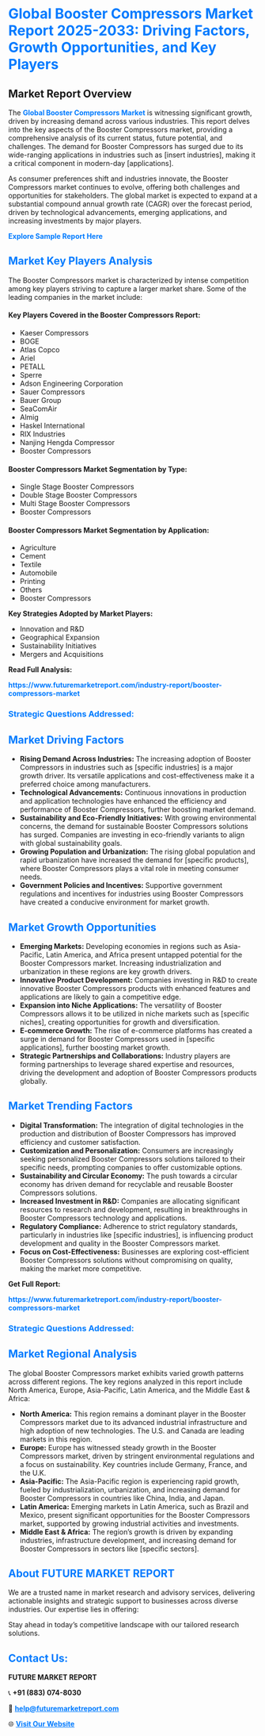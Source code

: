 <h1 style="color: #007BFF;">Global Booster Compressors Market Report 2025-2033: Driving Factors, Growth Opportunities, and Key Players</h1>

<section id="overview">
<h2>Market Report Overview</h2>
<p>The <a href="https://www.futuremarketreport.com/industry-report/booster-compressors-market" style="color: #007BFF; text-decoration: none;"><strong>Global Booster Compressors Market</strong></a> is witnessing significant growth, driven by increasing demand across various industries. This report delves into the key aspects of the Booster Compressors market, providing a comprehensive analysis of its current status, future potential, and challenges. The demand for Booster Compressors has surged due to its wide-ranging applications in industries such as [insert industries], making it a critical component in modern-day [applications].</p>
<p>As consumer preferences shift and industries innovate, the Booster Compressors market continues to evolve, offering both challenges and opportunities for stakeholders. The global market is expected to expand at a substantial compound annual growth rate (CAGR) over the forecast period, driven by technological advancements, emerging applications, and increasing investments by major players.</p>
</section>

<section id="overview">
<p><a href="https://www.futuremarketreport.com/request-sample/reportId=99856" style="color: #007BFF; text-decoration: none;"><strong>Explore Sample Report Here</strong></a></p>
</section>

<section id="key-players">
<h2 style="color: #007BFF;">Market Key Players Analysis</h2>
<p>The Booster Compressors market is characterized by intense competition among key players striving to capture a larger market share. Some of the leading companies in the market include:</p>
<h4>Key Players Covered in the Booster Compressors Report:</h4>
<ul><li>Kaeser Compressors</li><li>BOGE</li><li>Atlas Copco</li><li>Ariel</li><li>PETALL</li><li>Sperre</li><li>Adson Engineering Corporation</li><li>Sauer Compressors</li><li>Bauer Group</li><li>SeaComAir</li><li>Almig</li><li>Haskel International</li><li>RIX Industries</li><li>Nanjing Hengda Compressor</li><li>Booster Compressors</li></ul>
<h4>Booster Compressors Market Segmentation by Type:</h4>
<ul><li>Single Stage Booster Compressors</li><li>Double Stage Booster Compressors</li><li>Multi Stage Booster Compressors</li><li>Booster Compressors</li></ul>

<h4>Booster Compressors Market Segmentation by Application:</h4>
<ul><li>Agriculture</li><li>Cement</li><li>Textile</li><li>Automobile</li><li>Printing</li><li>Others</li><li>Booster Compressors</li></ul>
<p><strong>Key Strategies Adopted by Market Players:</strong></p>
<ul>
<li>Innovation and R&D</li>
<li>Geographical Expansion</li>
<li>Sustainability Initiatives</li>
<li>Mergers and Acquisitions</li>
</ul>
</section>

<section>
<p><strong>Read Full Analysis: </strong></p><a href="https://www.futuremarketreport.com/industry-report/booster-compressors-market" style="color: #007BFF; text-decoration: none;"><strong>https://www.futuremarketreport.com/industry-report/booster-compressors-market</strong></a>
<h3 style="color: #007BFF;">Strategic Questions Addressed:</h3>
</section>

<section id="driving-factors">
<h2 style="color: #007BFF;">Market Driving Factors</h2>
<ul>
<li><strong>Rising Demand Across Industries:</strong> The increasing adoption of Booster Compressors in industries such as [specific industries] is a major growth driver. Its versatile applications and cost-effectiveness make it a preferred choice among manufacturers.</li>
<li><strong>Technological Advancements:</strong> Continuous innovations in production and application technologies have enhanced the efficiency and performance of Booster Compressors, further boosting market demand.</li>
<li><strong>Sustainability and Eco-Friendly Initiatives:</strong> With growing environmental concerns, the demand for sustainable Booster Compressors solutions has surged. Companies are investing in eco-friendly variants to align with global sustainability goals.</li>
<li><strong>Growing Population and Urbanization:</strong> The rising global population and rapid urbanization have increased the demand for [specific products], where Booster Compressors plays a vital role in meeting consumer needs.</li>
<li><strong>Government Policies and Incentives:</strong> Supportive government regulations and incentives for industries using Booster Compressors have created a conducive environment for market growth.</li>
</ul>
</section>

<section id="growth-opportunities">
<h2 style="color: #007BFF;">Market Growth Opportunities</h2>
<ul>
<li><strong>Emerging Markets:</strong> Developing economies in regions such as Asia-Pacific, Latin America, and Africa present untapped potential for the Booster Compressors market. Increasing industrialization and urbanization in these regions are key growth drivers.</li>
<li><strong>Innovative Product Development:</strong> Companies investing in R&D to create innovative Booster Compressors products with enhanced features and applications are likely to gain a competitive edge.</li>
<li><strong>Expansion into Niche Applications:</strong> The versatility of Booster Compressors allows it to be utilized in niche markets such as [specific niches], creating opportunities for growth and diversification.</li>
<li><strong>E-commerce Growth:</strong> The rise of e-commerce platforms has created a surge in demand for Booster Compressors used in [specific applications], further boosting market growth.</li>
<li><strong>Strategic Partnerships and Collaborations:</strong> Industry players are forming partnerships to leverage shared expertise and resources, driving the development and adoption of Booster Compressors products globally.</li>
</ul>
</section>

<section id="trending-factors">
<h2 style="color: #007BFF;">Market Trending Factors</h2>
<ul>
<li><strong>Digital Transformation:</strong> The integration of digital technologies in the production and distribution of Booster Compressors has improved efficiency and customer satisfaction.</li>
<li><strong>Customization and Personalization:</strong> Consumers are increasingly seeking personalized Booster Compressors solutions tailored to their specific needs, prompting companies to offer customizable options.</li>
<li><strong>Sustainability and Circular Economy:</strong> The push towards a circular economy has driven demand for recyclable and reusable Booster Compressors solutions.</li>
<li><strong>Increased Investment in R&D:</strong> Companies are allocating significant resources to research and development, resulting in breakthroughs in Booster Compressors technology and applications.</li>
<li><strong>Regulatory Compliance:</strong> Adherence to strict regulatory standards, particularly in industries like [specific industries], is influencing product development and quality in the Booster Compressors market.</li>
<li><strong>Focus on Cost-Effectiveness:</strong> Businesses are exploring cost-efficient Booster Compressors solutions without compromising on quality, making the market more competitive.</li>
</ul>
</section>

<section>
<p><strong>Get Full Report: </strong></p><a href="https://www.futuremarketreport.com/industry-report/booster-compressors-market" style="color: #007BFF; text-decoration: none;"><strong>https://www.futuremarketreport.com/industry-report/booster-compressors-market</strong></a>
<h3 style="color: #007BFF;">Strategic Questions Addressed:</h3>
</section>


<section id="regional-analysis">
<h2 style="color: #007BFF;">Market Regional Analysis</h2>
<p>The global Booster Compressors market exhibits varied growth patterns across different regions. The key regions analyzed in this report include North America, Europe, Asia-Pacific, Latin America, and the Middle East & Africa:</p>
<ul>
<li><strong>North America:</strong> This region remains a dominant player in the Booster Compressors market due to its advanced industrial infrastructure and high adoption of new technologies. The U.S. and Canada are leading markets in this region.</li>
<li><strong>Europe:</strong> Europe has witnessed steady growth in the Booster Compressors market, driven by stringent environmental regulations and a focus on sustainability. Key countries include Germany, France, and the U.K.</li>
<li><strong>Asia-Pacific:</strong> The Asia-Pacific region is experiencing rapid growth, fueled by industrialization, urbanization, and increasing demand for Booster Compressors in countries like China, India, and Japan.</li>
<li><strong>Latin America:</strong> Emerging markets in Latin America, such as Brazil and Mexico, present significant opportunities for the Booster Compressors market, supported by growing industrial activities and investments.</li>
<li><strong>Middle East & Africa:</strong> The region’s growth is driven by expanding industries, infrastructure development, and increasing demand for Booster Compressors in sectors like [specific sectors].</li>
</ul>
</section>

<footer>
<h2 style="color: #007BFF;">About FUTURE MARKET REPORT</h2>
<p>We are a trusted name in market research and advisory services, delivering actionable insights and strategic support to businesses across diverse industries. Our expertise lies in offering:</p>

<p>Stay ahead in today’s competitive landscape with our tailored research solutions.</p>

<h2 style="color: #007BFF;">Contact Us:</h2>
<p><strong>FUTURE MARKET REPORT</strong></p>
<p>📞 <strong>+91 (883) 074-8030</strong></p>
<p>📧 <strong><a href="mailto:help@futuremarketreport.com" style="color: #007BFF;">help@futuremarketreport.com</a></strong></p>
<p>🌐 <strong><a href="https://www.futuremarketreport.com/" style="color: #007BFF;">Visit Our Website</a></strong></p>
</footer>